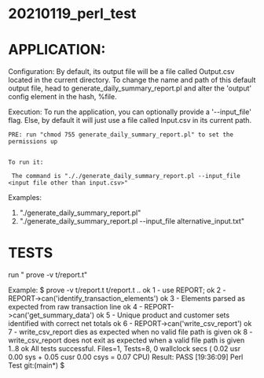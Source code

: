 # 20210119_perl_test


APPLICATION:
============


Configuration:
    By default, its output file will be a file called Output.csv located in the current directory.
    To change the name and path of this default output file, head to generate_daily_summary_report.pl
    and alter the 'output' config element in the hash, %file.


Execution:
    To run the application, you can optionally provide a '--input_file' flag. Else, by default it will
    just use a file called Input.csv in its current path.
    
    PRE: run "chmod 755 generate_daily_summary_report.pl" to set the permissions up
    
    
    To run it:
    
     The command is "././generate_daily_summary_report.pl --input_file <input file other than input.csv>"
    
    
Examples:

1. "./generate_daily_summary_report.pl"
2. "./generate_daily_summary_report.pl --input_file alternative_input.txt"




TESTS
=====

run " prove -v t/report.t"

Example: $ prove -v t/report.t 
t/report.t .. 
ok 1 - use REPORT;
ok 2 - REPORT->can('identify_transaction_elements')
ok 3 - Elements parsed as expected from raw transaction line
ok 4 - REPORT->can('get_summary_data')
ok 5 -   Unique product and customer sets identified with correct net totals
ok 6 - REPORT->can('write_csv_report')
ok 7 - write_csv_report dies as expected when no valid file path is given
ok 8 - write_csv_report does not exit as expected when a valid file path is given
1..8
ok
All tests successful.
Files=1, Tests=8,  0 wallclock secs ( 0.02 usr  0.00 sys +  0.05 cusr  0.00 csys =  0.07 CPU)
Result: PASS
[19:36:09] Perl Test git:(main*) $ 

